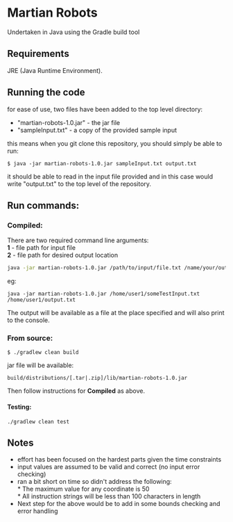 # Martian Robots                                                                                                                                                                                                                             
Undertaken in Java using the Gradle build tool

## Requirements

JRE (Java Runtime Environment).

## Running the code

for ease of use, two files have been added to the top level directory:
 - "martian-robots-1.0.jar" - the jar file
 - "sampleInput.txt" - a copy of the provided sample input

 this means when you git clone this repository, you should simply be able to run:
 ```
 $ java -jar martian-robots-1.0.jar sampleInput.txt output.txt
 ```
 it should be able to read in the input file provided and in this case would write
 "output.txt" to the top level of the repository.

## Run commands:
### Compiled:
There are two required command line arguments:\
 **1** - file path for input file\
 **2** - file path for desired output location
```bash
java -jar martian-robots-1.0.jar /path/to/input/file.txt /name/your/output/file.txt
```
eg:
```
java -jar martian-robots-1.0.jar /home/user1/someTestInput.txt /home/user1/output.txt
```

The output will be available as a file at the place specified and will also print to the console.
### From source:
```
$ ./gradlew clean build
```
jar file will be available:
```
build/distributions/[.tar|.zip]/lib/martian-robots-1.0.jar
```
Then follow instructions for **Compiled** as above.
#### Testing:
```
./gradlew clean test
```

## Notes

 * effort has been focused on the hardest parts given the time constraints
 * input values are assumed to be valid and correct (no input error checking)
 * ran a bit short on time so didn't address the following:\
         * The maximum value for any coordinate is 50\
         * All instruction strings will be less than 100 characters in length
 * Next step for the above would be to add in some bounds checking and error handling
